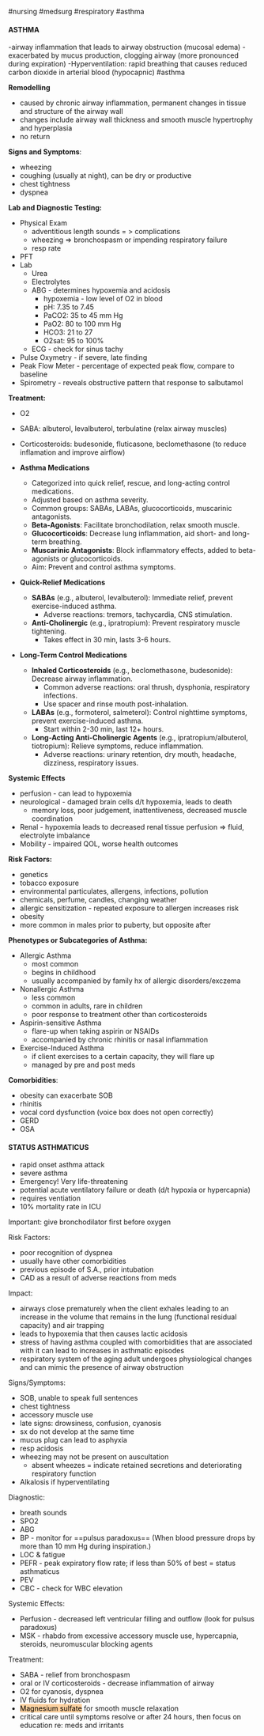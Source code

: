 #nursing #medsurg #respiratory #asthma

#### ASTHMA
-airway inflammation that leads to airway obstruction (mucosal edema)
-exacerbated by mucus production, clogging airway (more pronounced during expiration)
-Hyperventilation: rapid breathing that causes reduced carbon dioxide in arterial blood (hypocapnic)
#asthma 

**Remodelling**
- caused by chronic airway inflammation, permanent changes in tissue and structure of the airway wall
- changes include airway wall thickness and smooth muscle hypertrophy and hyperplasia
- no return

**Signs and Symptoms**:
- wheezing
- coughing (usually at night), can be dry or productive
- chest tightness
- dyspnea

**Lab and Diagnostic Testing:**
 - Physical Exam
	 - adventitious length sounds = > complications
	 - wheezing => bronchospasm or impending respiratory failure
	 - resp rate
 - PFT
 - Lab
	 - Urea
	 - Electrolytes
	 - ABG - determines hypoxemia and acidosis
		 - hypoxemia - low level of O2 in blood
		 - pH: 7.35 to 7.45
		- PaCO2: 35 to 45 mm Hg
		- PaO2: 80 to 100 mm Hg
		- HCO3: 21 to 27
		- O2sat: 95 to 100%
	- ECG - check for sinus tachy
 - Pulse Oxymetry - if severe, late finding
 - Peak Flow Meter - percentage of expected peak flow, compare to baseline
 - Spirometry - reveals obstructive pattern that response to salbutamol

**Treatment:**
- O2
- SABA: albuterol, levalbuterol, terbulatine (relax airway muscles)
- Corticosteroids: budesonide, fluticasone, beclomethasone (to reduce inflamation and improve airflow)

- **Asthma Medications**
    - Categorized into quick relief, rescue, and long-acting control medications.
    - Adjusted based on asthma severity.
    - Common groups: SABAs, LABAs, glucocorticoids, muscarinic antagonists.
    - **Beta-Agonists**: Facilitate bronchodilation, relax smooth muscle.
    - **Glucocorticoids**: Decrease lung inflammation, aid short- and long-term breathing.
    - **Muscarinic Antagonists**: Block inflammatory effects, added to beta-agonists or glucocorticoids.
    - Aim: Prevent and control asthma symptoms.
- **Quick-Relief Medications**
    - **SABAs** (e.g., albuterol, levalbuterol): Immediate relief, prevent exercise-induced asthma.
        - Adverse reactions: tremors, tachycardia, CNS stimulation.
    - **Anti-Cholinergic** (e.g., ipratropium): Prevent respiratory muscle tightening.
        - Takes effect in 30 min, lasts 3-6 hours.
- **Long-Term Control Medications**
    - **Inhaled Corticosteroids** (e.g., beclomethasone, budesonide): Decrease airway inflammation.
        - Common adverse reactions: oral thrush, dysphonia, respiratory infections.
        - Use spacer and rinse mouth post-inhalation.
    - **LABAs** (e.g., formoterol, salmeterol): Control nighttime symptoms, prevent exercise-induced asthma.
        - Start within 2-30 min, last 12+ hours.
    - **Long-Acting Anti-Cholinergic Agents** (e.g., ipratropium/albuterol, tiotropium): Relieve symptoms, reduce inflammation.
        - Adverse reactions: urinary retention, dry mouth, headache, dizziness, respiratory issues.

**Systemic Effects**
- perfusion - can lead to hypoxemia
- neurological - damaged brain cells d/t hypoxemia, leads to death
	- memory loss, poor judgement, inattentiveness, decreased muscle coordination
- Renal - hypoxemia leads to decreased renal tissue perfusion => fluid, electrolyte imbalance
- Mobility - impaired QOL, worse health outcomes

**Risk Factors:**
- genetics
- tobacco exposure
- environmental particulates, allergens, infections, pollution
- chemicals, perfume, candles, changing weather
- allergic sensitization - repeated exposure to allergen increases risk
- obesity
- more common in males prior to puberty, but opposite after

**Phenotypes or Subcategories of Asthma:**
- Allergic Asthma
	- most common
	- begins in childhood 
	- usually accompanied by family hx of allergic disorders/exczema
- Nonallergic Asthma
	- less common
	- common in adults, rare in children
	- poor response to treatment other than corticosteroids
- Aspirin-sensitive Asthma
	- flare-up when taking aspirin or NSAIDs
	- accompanied by chronic rhinitis or nasal inflammation
- Exercise-Induced Asthma
	- if client exercises to a certain capacity, they will flare up
	- managed by pre and post meds

**Comorbidities**:
- obesity can exacerbate SOB
- rhinitis
- vocal cord dysfunction (voice box does not open correctly)
- GERD
- OSA

#### STATUS ASTHMATICUS

- rapid onset asthma attack
- severe asthma
- Emergency! Very life-threatening
- potential acute ventilatory failure or death (d/t hypoxia or hypercapnia)
- requires ventiation
- 10% mortality rate in ICU

Important: give bronchodilator first before oxygen

Risk Factors:
- poor recognition of dyspnea
- usually have other comorbidities
- previous episode of S.A., prior intubation
- CAD as a result of adverse reactions from meds

Impact:
- airways close prematurely when the client exhales leading to an increase in the volume that remains in the lung (functional residual capacity) and air trapping
- leads to hypoxemia that then causes lactic acidosis
- stress of having asthma coupled with comorbidities that are associated with it can lead to increases in asthmatic episodes
- respiratory system of the aging adult undergoes physiological changes and can mimic the presence of airway obstruction

Signs/Symptoms:
- SOB, unable to speak full sentences
- chest tightness
- accessory muscle use
- late signs: drowsiness, confusion, cyanosis
- sx do not develop at the same time
- mucus plug can lead to asphyxia
- resp acidosis
- wheezing may not be present on auscultation
	- absent wheezes = indicate retained secretions and deteriorating respiratory function
- Alkalosis if hyperventilating

Diagnostic:
- breath sounds
- SPO2
- ABG
- BP - monitor for ==pulsus paradoxus== (When blood pressure drops by more than 10 mm Hg during inspiration.)
- LOC & fatigue
- PEFR - peak expiratory flow rate; if less than 50% of best = status asthmaticus
- PEV
- CBC - check for WBC elevation

Systemic Effects:
- Perfusion - decreased left ventricular filling and outflow (look for pulsus paradoxus)
- MSK - rhabdo from excessive accessory muscle use, hypercapnia, steroids, neuromuscular blocking agents

Treatment:
- SABA - relief from bronchospasm
- oral or IV corticosteroids - decrease inflammation of airway
- O2 for cyanosis, dyspnea
- IV fluids for hydration
- <mark style="background: #FFB86CA6;">Magnesium sulfate</mark> for smooth muscle relaxation
- critical care until symptoms resolve or after 24 hours, then focus on education re: meds and irritants